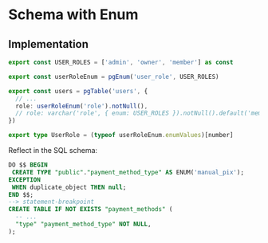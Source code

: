 # Schema with Enum

<!--
Zod Example | https://github.com/search?q=repo%3AArish-Shah%2Fx-2008%20replyEnumValues&type=code
-->

## Implementation

```ts
export const USER_ROLES = ['admin', 'owner', 'member'] as const

export const userRoleEnum = pgEnum('user_role', USER_ROLES)

export const users = pgTable('users', {
  // ...
  role: userRoleEnum('role').notNull(),
  // role: varchar('role', { enum: USER_ROLES }).notNull().default('member'),
})

export type UserRole = (typeof userRoleEnum.enumValues)[number]
```

Reflect in the SQL schema:

```sql
DO $$ BEGIN
 CREATE TYPE "public"."payment_method_type" AS ENUM('manual_pix');
EXCEPTION
 WHEN duplicate_object THEN null;
END $$;
--> statement-breakpoint
CREATE TABLE IF NOT EXISTS "payment_methods" (
  -- ...
  "type" "payment_method_type" NOT NULL,
);
```
